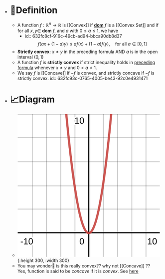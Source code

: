 - # 📝Definition
	- A function $f : \mathbb{R}^n \to \mathbb{R}$ is [[Convex]] if [**dom**](((6329b0b1-f0b0-4926-9412-8c2523b33683))) $f$ is a [[Convex Set]] and if for all $x,y \in$ **dom** $f$, and $a$ with $0\leq a\leq1$, we have
		- id:: 632fc8cf-916c-49cb-ad94-bbca90db8d37
		  $$
		  f(ax+(1-a)y)\leq af(x)+(1-a)f(y), \quad \text{for all }a\in [0,1]
		  $$
	- **Strictly convex**: $x\neq y$ in the preceding formula AND $a$ is in the open interval $(0,1)$
	- A function $f$ is **strictly convex** if strict inequality holds in [preceding formula](((632fc8cf-916c-49cb-ad94-bbca90db8d37))) whenever $x \neq y$ and $0 < a < 1$.
	- We say $f$ is [[Concave]] if $-f$ is convex, and strictly concave if $-f$ is strictly convex.
	  id:: 632fc93c-0765-4005-be43-92c0e4931471
- # 📈Diagram
	- ![name](../assets/x_2.svg){:height 300, :width 300}
	- You may wonder🤔 is this really convex?? why not [[Concave]] ??	Yes, function is said to be *concave* if it is *convex*. See [here](((632fc93c-0765-4005-be43-92c0e4931471)))